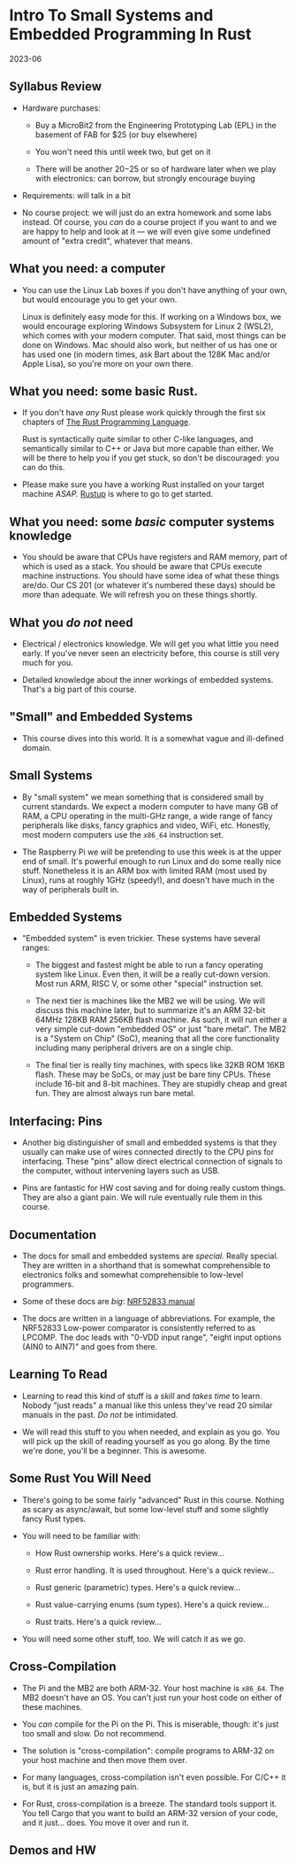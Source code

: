 # Intro To Small Systems and Embedded Programming In Rust
2023-06

## Syllabus Review

* Hardware purchases:

  * Buy a MicroBit2 from the Engineering Prototyping Lab
    (EPL) in the basement of FAB for $25 (or buy elsewhere)

  * You won't need this until week two, but get on it
  
  * There will be another $20-$25 or so of hardware
    later when we play with electronics: can borrow, but
    strongly encourage buying

* Requirements: will talk in a bit

* No course project: we will just do an extra homework and
  some labs instead. Of course, you *can* do a course
  project if you want to and we are happy to help and look
  at it — we will even give some undefined amount of "extra
  credit", whatever that means.

## What you need: a computer

* You can use the Linux Lab boxes if you don't
  have anything of your own, but would encourage you to
  get your own.

  Linux is definitely easy mode for this. If working on a
  Windows box, we would encourage exploring Windows
  Subsystem for Linux 2 (WSL2), which comes with your
  modern computer. That said, most things can be done on
  Windows. Mac should also work, but neither of us has one
  or has used one (in modern times, ask Bart about the 128K
  Mac and/or Apple Lisa), so you're more on your own there.

## What you need: some basic Rust.
  
* If you don't have *any* Rust please work quickly
  through the first six chapters of [The Rust
  Programming Language](https://doc.rust-lang.org/book/).

  Rust is syntactically quite similar to other C-like
  languages, and semantically similar to C++ or Java but
  more capable than either. We will be there to help
  you if you get stuck, so don't be discouraged: you can
  do this.

* Please make sure you have a working Rust installed on
  your target machine *ASAP.*
  [Rustup](https://rustup.rs) is where to go to get
  started.

## What you need: some *basic* computer systems knowledge

* You should be aware that CPUs have registers and RAM
  memory, part of which is used as a stack. You should be
  aware that CPUs execute machine instructions. You should
  have some idea of what these things are/do. Our CS 201 (or
  whatever it's numbered these days) should be *more* than
  adequate. We will refresh you on these things shortly.

## What you *do not* need

* Electrical / electronics knowledge. We will get you what
  little you need early. If you've never seen an electricity
  before, this course is still very much for you.
  
* Detailed knowledge about the inner workings of embedded
  systems. That's a big part of this course.
  
## "Small" and Embedded Systems

* This course dives into this world. It is a somewhat vague
  and ill-defined domain.
  
## Small Systems

* By "small system" we mean something that is considered
  small by current standards. We expect a modern computer
  to have many GB of RAM, a CPU operating in the multi-GHz
  range, a wide range of fancy peripherals like disks,
  fancy graphics and video, WiFi, etc. Honestly, most
  modern computers use the `x86_64` instruction set.

* The Raspberry Pi we will be pretending to use this week
  is at the upper end of small. It's powerful enough to
  run Linux and do some really nice stuff. Nonetheless it
  is an ARM box with limited RAM (most used by Linux),
  runs at roughly 1GHz (speedy!), and doesn't have much in
  the way of peripherals built in.

## Embedded Systems

* "Embedded system" is even trickier. These systems have
  several ranges:

  * The biggest and fastest might be able to run a fancy
    operating system like Linux. Even then, it will be a
    really cut-down version. Most run ARM, RISC V, or some
    other "special" instruction set.

  * The next tier is machines like the MB2 we will be
    using. We will discuss this machine later, but to
    summarize it's an ARM 32-bit 64MHz 128KB RAM 256KB flash
    machine.  As such, it will run either a very simple
    cut-down "embedded OS" or just "bare metal". The MB2 is
    a "System on Chip" (SoC), meaning that all the core
    functionality including many peripheral drivers are on a
    single chip.

  * The final tier is really tiny machines, with specs like
    32KB ROM 16KB flash. These may be SoCs, or may just be
    bare tiny CPUs. These include 16-bit and 8-bit machines.
    They are stupidly cheap and great fun. They are almost
    always run bare metal.

## Interfacing: Pins

* Another big distinguisher of small and embedded systems is
  that they usually can make use of wires connected directly to
  the CPU pins for interfacing. These "pins" allow direct
  electrical connection of signals to the computer, without
  intervening layers such as USB.
  
* Pins are fantastic for HW cost saving and for doing really
  custom things. They are also a giant pain. We will rule
  eventually rule them in this course.

## Documentation

* The docs for small and embedded systems are *special.*
  Really special. They are written in a shorthand that is
  somewhat comprehensible to electronics folks and somewhat
  comprehensible to low-level programmers.
  
* Some of these docs are *big*: [NRF52833
  manual](https://infocenter.nordicsemi.com/pdf/nRF52833_OPS_v0.7.pdf)

* The docs are written in a language of abbreviations. For
  example, the NRF52833 Low-power comparator is consistently
  referred to as LPCOMP. The doc leads with "0-VDD input
  range", "eight input options (AIN0 to AIN7)" and goes from
  there.

## Learning To Read

* Learning to read this kind of stuff is a *skill* and
  *takes time* to learn. Nobody "just reads" a manual like
  this unless they've read 20 similar manuals in the past.
  *Do not* be intimidated.

* We will read this stuff to you when needed, and explain as
  you go. You will pick up the skill of reading yourself as
  you go along. By the time we're done, you'll be a
  beginner. This is awesome.

## Some Rust You Will Need

* There's going to be some fairly "advanced" Rust in this
  course. Nothing as scary as async/await, but some
  low-level stuff and some slightly fancy Rust types.
  
* You will need to be familiar with:

  * How Rust ownership works. Here's a quick review…

  * Rust error handling. It is used throughout. Here's a
    quick review…
    
  * Rust generic (parametric) types. Here's a quick review…

  * Rust value-carrying enums (sum types). Here's a quick
    review…

  * Rust traits. Here's a quick review…

* You will need some other stuff, too. We will catch it as
  we go.

## Cross-Compilation

* The Pi and the MB2 are both ARM-32. Your host machine is
  `x86_64`.  The MB2 doesn't have an OS. You can't just run
  your host code on either of these machines.

* You *can* compile for the Pi on the Pi. This is miserable,
  though: it's just too small and slow. Do not recommend.

* The solution is "cross-compilation": compile programs to
  ARM-32 on your host machine and then move them over.
  
* For many languages, cross-compilation isn't even possible.
  For C/C++ it is, but it is just an amazing pain.

* For Rust, cross-compilation is a breeze. The standard
  tools support it. You tell Cargo that you want to build an
  ARM-32 version of your code, and it just… does. You move
  it over and run it.

## Demos and HW
